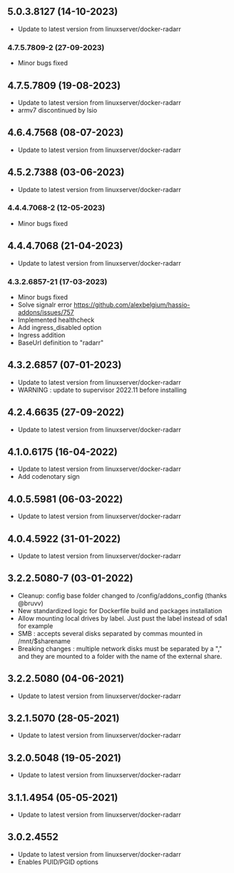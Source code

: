 
## 5.0.3.8127 (14-10-2023)
- Update to latest version from linuxserver/docker-radarr
### 4.7.5.7809-2 (27-09-2023)
- Minor bugs fixed

## 4.7.5.7809 (19-08-2023)
- Update to latest version from linuxserver/docker-radarr
- armv7 discontinued by lsio

## 4.6.4.7568 (08-07-2023)
- Update to latest version from linuxserver/docker-radarr

## 4.5.2.7388 (03-06-2023)
- Update to latest version from linuxserver/docker-radarr
### 4.4.4.7068-2 (12-05-2023)
- Minor bugs fixed

## 4.4.4.7068 (21-04-2023)
- Update to latest version from linuxserver/docker-radarr
### 4.3.2.6857-21 (17-03-2023)
- Minor bugs fixed
- Solve signalr error https://github.com/alexbelgium/hassio-addons/issues/757
- Implemented healthcheck
- Add ingress_disabled option
- Ingress addition
- BaseUrl definition to "radarr"

## 4.3.2.6857 (07-01-2023)

- Update to latest version from linuxserver/docker-radarr
- WARNING : update to supervisor 2022.11 before installing

## 4.2.4.6635 (27-09-2022)

- Update to latest version from linuxserver/docker-radarr

## 4.1.0.6175 (16-04-2022)

- Update to latest version from linuxserver/docker-radarr
- Add codenotary sign

## 4.0.5.5981 (06-03-2022)

- Update to latest version from linuxserver/docker-radarr

## 4.0.4.5922 (31-01-2022)

- Update to latest version from linuxserver/docker-radarr

## 3.2.2.5080-7 (03-01-2022)

- Cleanup: config base folder changed to /config/addons_config (thanks @bruvv)
- New standardized logic for Dockerfile build and packages installation
- Allow mounting local drives by label. Just pust the label instead of sda1 for example
- SMB : accepts several disks separated by commas mounted in /mnt/$sharename
- Breaking changes : multiple network disks must be separated by a "," and they are mounted to a folder with the name of the external share.

## 3.2.2.5080 (04-06-2021)

- Update to latest version from linuxserver/docker-radarr

## 3.2.1.5070 (28-05-2021)

- Update to latest version from linuxserver/docker-radarr

## 3.2.0.5048 (19-05-2021)

- Update to latest version from linuxserver/docker-radarr

## 3.1.1.4954 (05-05-2021)

- Update to latest version from linuxserver/docker-radarr

## 3.0.2.4552

- Update to latest version from linuxserver/docker-radarr
- Enables PUID/PGID options
